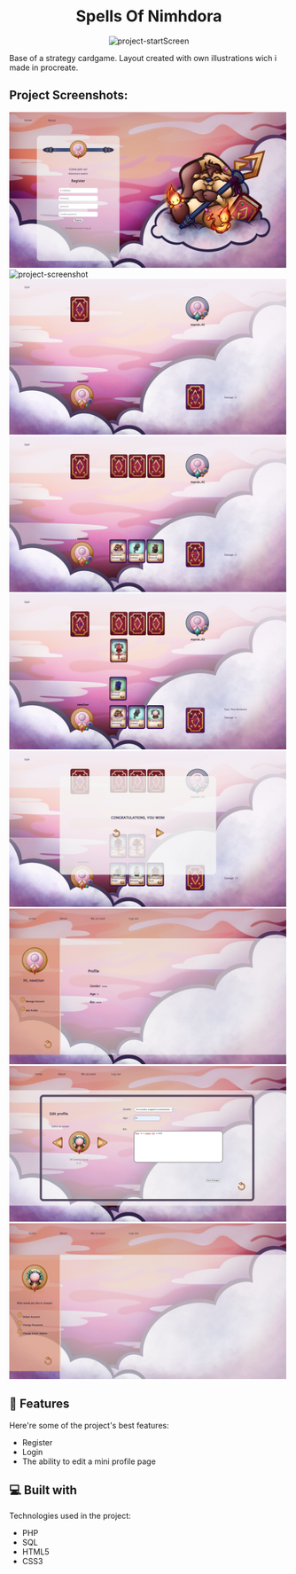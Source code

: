 <h1 align="center" id="title">Spells Of Nimhdora</h1>
<p id="headerImg" align='center'><img src="sonPics/son_start.png" alt="project-startScreen"/><p>
<p id="description">Base of a strategy cardgame. Layout created with own illustrations wich i made in procreate.</p>

<h2>Project Screenshots:</h2>

<img src="sonPics/son_Register.png" alt="project-screenshot" width="500px" height="281px/">

<img src="sonPics/son_login.png" alt="project-screenshot" width="500px" height="281px/">

<img src="sonPics/son_gamestart.png" alt="project-screenshot" width="500px" height="281px/">

<img src="sonPics/son_drawcard.png" alt="project-screenshot" width="500px" height="281px/">

<img src="sonPics/son_ingame.png" alt="project-screenshot" width="500px" height="281px/">

<img src="sonPics/son_gameEnd.png" alt="project-screenshot" width="500px" height="281px/">

<img src="sonPics/son_profilepage.png" alt="project-screenshot" width="500px" height="281px/">

<img src="sonPics/son_profileEdit.png" alt="project-screenshot" width="500px" height="281px/">

<img src="sonPics/son_manage.png" alt="project-screenshot" width="500px" height="281px/">

  
  
<h2>🧐 Features</h2>

Here're some of the project's best features:

*   Register
*   Login
*   The ability to edit a mini profile page

  
  
<h2>💻 Built with</h2>

Technologies used in the project:

*   PHP
*   SQL
*   HTML5
*   CSS3
